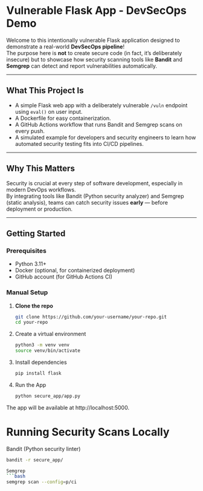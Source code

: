 # Vulnerable Flask App - DevSecOps Demo

Welcome to this intentionally vulnerable Flask application designed to demonstrate a real-world **DevSecOps pipeline**!  
The purpose here is **not** to create secure code (in fact, it’s deliberately insecure) but to showcase how security scanning tools like **Bandit** and **Semgrep** can detect and report vulnerabilities automatically.

---

## What This Project Is

- A simple Flask web app with a deliberately vulnerable `/vuln` endpoint using `eval()` on user input.  
- A Dockerfile for easy containerization.  
- A GitHub Actions workflow that runs Bandit and Semgrep scans on every push.  
- A simulated example for developers and security engineers to learn how automated security testing fits into CI/CD pipelines.

---

## Why This Matters

Security is crucial at every step of software development, especially in modern DevOps workflows.  
By integrating tools like Bandit (Python security analyzer) and Semgrep (static analysis), teams can catch security issues **early** — before deployment or production.

---

## Getting Started

### Prerequisites

- Python 3.11+  
- Docker (optional, for containerized deployment)  
- GitHub account (for GitHub Actions CI)

### Manual Setup

1. **Clone the repo**

   ```bash
   git clone https://github.com/your-username/your-repo.git
   cd your-repo
2. Create a virtual environment
   ```bash
   python3 -m venv venv
   source venv/bin/activate

3. Install dependencies
   ```bash
   pip install flask

4. Run the App
   ```bash
   python secure_app/app.py

The app will be available at http://localhost:5000.

# Running Security Scans Locally
  Bandit (Python security linter)
  ``` bash                      
  bandit -r secure_app/

  Semgrep 
  ```bash
  semgrep scan --config=p/ci
   

 

